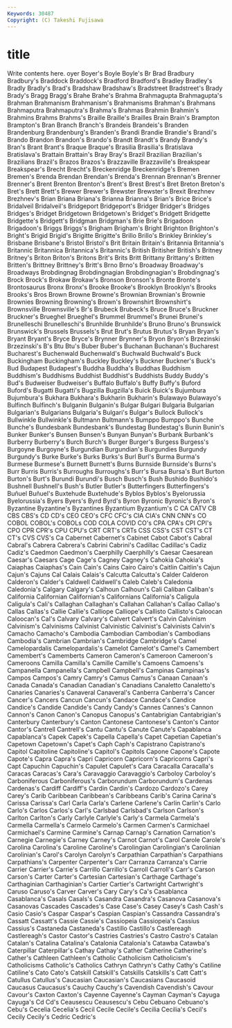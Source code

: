 ```yaml
---
Keywords: 30487 
Copyright: (C) Takeshi Fujisawa
---
```


# title

Write contents here.
oyer Boyer's Boyle
Boyle's Br Brad Bradbury Bradbury's Braddock Braddock's Bradford Bradford's Bradley
Bradley's Bradly Bradly's Brad's Bradshaw Bradshaw's Bradstreet Bradstreet's Brady Brady's
Bragg Bragg's Brahe Brahe's Brahma Brahmagupta Brahmagupta's Brahman Brahmanism Brahmanism's
Brahmanisms Brahman's Brahmans Brahmaputra Brahmaputra's Brahma's Brahmas Brahmin Brahmin's Brahmins
Brahms Brahms's Braille Braille's Brailles Brain Brain's Brampton Brampton's Bran
Branch Branch's Brandeis Brandeis's Branden Brandenburg Brandenburg's Branden's Brandi Brandie
Brandie's Brandi's Brando Brandon Brandon's Brando's Brandt Brandt's Brandy Brandy's
Bran's Brant Brant's Braque Braque's Brasilia Brasilia's Bratislava Bratislava's Brattain
Brattain's Bray Bray's Brazil Brazilian Brazilian's Brazilians Brazil's Brazos Brazos's
Brazzaville Brazzaville's Breakspear Breakspear's Brecht Brecht's Breckenridge Breckenridge's Bremen Bremen's
Brenda Brendan Brendan's Brenda's Brennan Brennan's Brenner Brenner's Brent Brenton
Brenton's Brent's Brest Brest's Bret Breton Breton's Bret's Brett Brett's
Brewer Brewer's Brewster Brewster's Brexit Brezhnev Brezhnev's Brian Briana Briana's
Brianna Brianna's Brian's Brice Brice's Bridalveil Bridalveil's Bridgeport Bridgeport's Bridger
Bridger's Bridges Bridges's Bridget Bridgetown Bridgetown's Bridget's Bridgett Bridgette Bridgette's
Bridgett's Bridgman Bridgman's Brie Brie's Brigadoon Brigadoon's Briggs Briggs's Brigham
Brigham's Bright Brighton Brighton's Bright's Brigid Brigid's Brigitte Brigitte's Brillo
Brillo's Brinkley Brinkley's Brisbane Brisbane's Bristol Bristol's Brit Britain Britain's
Britannia Britannia's Britannic Britannica Britannica's Britannic's British Britisher British's Britney
Britney's Briton Briton's Britons Brit's Brits Britt Brittany Brittany's Britten
Britten's Brittney Brittney's Britt's Brno Brno's Broadway Broadway's Broadways Brobdingnag
Brobdingnagian Brobdingnagian's Brobdingnag's Brock Brock's Brokaw Brokaw's Bronson Bronson's Bronte
Bronte's Brontosaurus Bronx Bronx's Brooke Brooke's Brooklyn Brooklyn's Brooks Brooks's
Bros Brown Browne Browne's Brownian Brownian's Brownie Brownies Browning Browning's
Brown's Brownshirt Brownshirt's Brownsville Brownsville's Br's Brubeck Brubeck's Bruce Bruce's
Bruckner Bruckner's Brueghel Brueghel's Brummel Brummel's Brunei Brunei's Brunelleschi Brunelleschi's
Brunhilde Brunhilde's Bruno Bruno's Brunswick Brunswick's Brussels Brussels's Brut Brut's
Brutus Brutus's Bryan Bryan's Bryant Bryant's Bryce Bryce's Brynner Brynner's
Bryon Bryon's Brzezinski Brzezinski's B's Btu Btu's Buber Buber's Buchanan
Buchanan's Bucharest Bucharest's Buchenwald Buchenwald's Buchwald Buchwald's Buck Buckingham Buckingham's
Buckley Buckley's Buckner Buckner's Buck's Bud Budapest Budapest's Buddha Buddha's
Buddhas Buddhism Buddhism's Buddhisms Buddhist Buddhist's Buddhists Buddy Buddy's Bud's
Budweiser Budweiser's Buffalo Buffalo's Buffy Buffy's Buford Buford's Bugatti Bugatti's
Bugzilla Bugzilla's Buick Buick's Bujumbura Bujumbura's Bukhara Bukhara's Bukharin Bukharin's
Bulawayo Bulawayo's Bulfinch Bulfinch's Bulganin Bulganin's Bulgar Bulgari Bulgaria Bulgarian
Bulgarian's Bulgarians Bulgaria's Bulgari's Bulgar's Bullock Bullock's Bullwinkle Bullwinkle's Bultmann
Bultmann's Bumppo Bumppo's Bunche Bunche's Bundesbank Bundesbank's Bundestag Bundestag's Bunin
Bunin's Bunker Bunker's Bunsen Bunsen's Bunyan Bunyan's Burbank Burbank's Burberry
Burberry's Burch Burch's Burger Burger's Burgess Burgess's Burgoyne Burgoyne's Burgundian
Burgundian's Burgundies Burgundy Burgundy's Burke Burke's Burks Burks's Burl Burl's
Burma Burma's Burmese Burmese's Burnett Burnett's Burns Burnside Burnside's Burns's
Burr Burris Burris's Burroughs Burroughs's Burr's Bursa Bursa's Burt Burton
Burton's Burt's Burundi Burundi's Busch Busch's Bush Bushido Bushido's Bushnell
Bushnell's Bush's Butler Butler's Butterfingers Butterfingers's Buñuel Buñuel's Buxtehude Buxtehude's
Byblos Byblos's Byelorussia Byelorussia's Byers Byers's Byrd Byrd's Byron Byronic
Byronic's Byron's Byzantine Byzantine's Byzantines Byzantium Byzantium's C CA CATV
CB CBS CBS's CD CD's CEO CEO's CFC CFC's CIA
CIA's CNN CNN's CO COBOL COBOL's COBOLs COD COLA COVID
CO's CPA CPA's CPI CPI's CPO CPR CPR's CPU CPU's
CRT CRT's CRTs CSS CSS's CST CST's CT CT's CVS
CVS's Ca Cabernet Cabernet's Cabinet Cabot Cabot's Cabral Cabral's Cabrera
Cabrera's Cabrini Cabrini's Cadillac Cadillac's Cadiz Cadiz's Caedmon Caedmon's Caerphilly
Caerphilly's Caesar Caesarean Caesar's Caesars Cage Cage's Cagney Cagney's Cahokia
Cahokia's Caiaphas Caiaphas's Cain Cain's Cains Cairo Cairo's Caitlin Caitlin's
Cajun Cajun's Cajuns Cal Calais Calais's Calcutta Calcutta's Calder Calderon
Calderon's Calder's Caldwell Caldwell's Caleb Caleb's Caledonia Caledonia's Calgary Calgary's
Calhoun Calhoun's Cali Caliban Caliban's California Californian Californian's Californians California's
Caligula Caligula's Cali's Callaghan Callaghan's Callahan Callahan's Callao Callao's Callas
Callas's Callie Callie's Calliope Calliope's Callisto Callisto's Caloocan Caloocan's Cal's
Calvary Calvary's Calvert Calvert's Calvin Calvinism Calvinism's Calvinisms Calvinist Calvinistic
Calvinist's Calvinists Calvin's Camacho Camacho's Cambodia Cambodian Cambodian's Cambodians Cambodia's
Cambrian Cambrian's Cambridge Cambridge's Camel Camelopardalis Camelopardalis's Camelot Camelot's Camel's
Camembert Camembert's Camemberts Cameron Cameron's Cameroon Cameroon's Cameroons Camilla Camilla's
Camille Camille's Camoens Camoens's Campanella Campanella's Campbell Campbell's Campinas Campinas's
Campos Campos's Camry Camry's Camus Camus's Canaan Canaan's Canada Canada's
Canadian Canadian's Canadians Canaletto Canaletto's Canaries Canaries's Canaveral Canaveral's Canberra
Canberra's Cancer Cancer's Cancers Cancun Cancun's Candace Candace's Candice Candice's
Candide Candide's Candy Candy's Cannes Cannes's Cannon Cannon's Canon Canon's
Canopus Canopus's Cantabrigian Cantabrigian's Canterbury Canterbury's Canton Cantonese Cantonese's Canton's
Cantor Cantor's Cantrell Cantrell's Cantu Cantu's Canute Canute's Capablanca Capablanca's
Capek Capek's Capella Capella's Capet Capetian Capetian's Capetown Capetown's Capet's
Caph Caph's Capistrano Capistrano's Capitol Capitoline Capitoline's Capitol's Capitols Capone
Capone's Capote Capote's Capra Capra's Capri Capricorn Capricorn's Capricorns Capri's
Capt Capuchin Capuchin's Capulet Capulet's Cara Caracalla Caracalla's Caracas Caracas's
Cara's Caravaggio Caravaggio's Carboloy Carboloy's Carboniferous Carboniferous's Carborundum Carborundum's Cardenas
Cardenas's Cardiff Cardiff's Cardin Cardin's Cardozo Cardozo's Carey Carey's Carib
Caribbean Caribbean's Caribbeans Carib's Carina Carina's Carissa Carissa's Carl Carla
Carla's Carlene Carlene's Carlin Carlin's Carlo Carlo's Carlos Carlos's Carl's
Carlsbad Carlsbad's Carlson Carlson's Carlton Carlton's Carly Carlyle Carlyle's Carly's
Carmela Carmela's Carmella Carmella's Carmelo Carmelo's Carmen Carmen's Carmichael Carmichael's
Carmine Carmine's Carnap Carnap's Carnation Carnation's Carnegie Carnegie's Carney Carney's
Carnot Carnot's Carol Carole Carole's Carolina Carolina's Caroline Caroline's Carolingian
Carolingian's Carolinian Carolinian's Carol's Carolyn Carolyn's Carpathian Carpathian's Carpathians Carpathians's
Carpenter Carpenter's Carr Carranza Carranza's Carrie Carrier Carrier's Carrie's Carrillo
Carrillo's Carroll Carroll's Carr's Carson Carson's Carter Carter's Cartesian Cartesian's
Carthage Carthage's Carthaginian Carthaginian's Cartier Cartier's Cartwright Cartwright's Caruso Caruso's
Carver Carver's Cary Cary's Ca's Casablanca Casablanca's Casals Casals's Casandra
Casandra's Casanova Casanova's Casanovas Cascades Cascades's Case Case's Casey Casey's
Cash Cash's Casio Casio's Caspar Caspar's Caspian Caspian's Cassandra Cassandra's
Cassatt Cassatt's Cassie Cassie's Cassiopeia Cassiopeia's Cassius Cassius's Castaneda Castaneda's
Castillo Castillo's Castlereagh Castlereagh's Castor Castor's Castries Castries's Castro Castro's
Catalan Catalan's Catalina Catalina's Catalonia Catalonia's Catawba Catawba's Caterpillar Caterpillar's
Cathay Cathay's Cather Catherine Catherine's Cather's Cathleen Cathleen's Catholic Catholicism
Catholicism's Catholicisms Catholic's Catholics Cathryn Cathryn's Cathy Cathy's Catiline Catiline's
Cato Cato's Catskill Catskill's Catskills Catskills's Catt Catt's Catullus Catullus's
Caucasian Caucasian's Caucasians Caucasoid Caucasus Caucasus's Cauchy Cauchy's Cavendish Cavendish's
Cavour Cavour's Caxton Caxton's Cayenne Cayenne's Cayman Cayman's Cayuga Cayuga's
Cd Cd's Ceausescu Ceausescu's Cebu Cebuano Cebuano's Cebu's Cecelia Cecelia's
Cecil Cecile Cecile's Cecilia Cecilia's Cecil's Cecily Cecily's Cedric Cedric's
